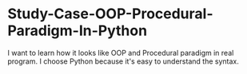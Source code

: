 # Study-Case-OOP-Procedural-Paradigm-In-Python
I want to learn how it looks like OOP and Procedural paradigm in real program. I choose Python because it's easy to understand the syntax.
